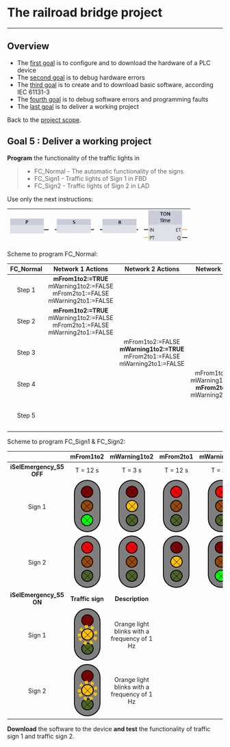 # The railroad bridge project
_____________________________________
## Overview
-   The [first goal](Ex02/Subchapter04_01.md) is to configure and to download the hardware of a PLC device
-   The [second goal](Ex02/Subchapter04_02.md) is to debug hardware errors
-   The [third goal](Ex02/Subchapter04_03.md) is to create and to download basic software, according IEC 61131-3
-   The [fourth goal](Ex02/Subchapter04_04.md) is to debug software errors and programming faults
-   The [last goal](Ex02/Subchapter04_05.md) is to deliver a working project

Back to the [project scope](Ex02/Subchapter04.md).

## Goal 5 : Deliver a working project
**Program** the functionality of the traffic lights in
>- FC_Normal - The automatic functionality of the signs
>- FC_Sign1 - Traffic lights of Sign 1 in FBD
>- FC_Sign2 - Traffic lights of Sign 2 in LAD

Use only the next instructions:

| ![](../Ex02/Images/FBD_Pf.jpg) | ![](../Ex02/Images/FBD_Set.jpg) | ![](../Ex02/Images/FBD_Reset.jpg)| ![](../Ex02/Images/FBD_TON.jpg) |
| :---: | :---: | :---: | :---: |

Scheme to program FC_Normal:

| **FC_Normal** | **Network 1 Actions** | **Network 2 Actions** | **Network 3 Actions** | **Network 4 Actions** | **Condition**      |
| :-----------: | :-------------------: | :-------------------: | :-------------------: | :-------------------: | :----------------: |
| Step 1        | **mFrom1to2:=TRUE** <br> mWarning1to2:=FALSE <br> mFrom2to1:=FALSE <br> mWarning2to1:=FALSE |  |  |  | iSelEmergency_S5<br> OFF->ON |
| Step 2        | **mFrom1to2:=TRUE** <br> mWarning1to2:=FALSE <br> mFrom2to1:=FALSE <br> mWarning2to1:=FALSE |  |  |  | TON1.PT=12s <br>-> Step 3 |
| Step 3        |  | mFrom1to2:=FALSE <br> **mWarning1to2:=TRUE** <br> mFrom2to1:=FALSE <br> mWarning2to1:=FALSE |  |  | TON2.PT=3s <br>-> Step 4  |
| Step 4        |  |  | mFrom1to2:=FALSE <br> mWarning1to2:=FALSE <br> **mFrom2to1:=TRUE** <br> mWarning2to1:=FALSE |  | TON3.PT=12s <br>-> Step 5 |
| Step 5        |  |  |  | mFrom1to2:=FALSE <br> mWarning1to2:=FALSE <br> mFrom2to1:=FALSE <br> **mWarning2to1:=TRUE** | TON4.PT=3s <br>-> Step 2  |

Scheme to program FC_Sign1 & FC_Sign2:

|  | **mFrom1to2**    | **mWarning1to2**                             | **mFrom2to1** | **mWarning2to1** |
| :-----------: | :----------------: | :-------------------------------------------: | :-------------: | :----------------: |
| **iSelEmergency_S5<br>OFF** | T = 12 s         | T = 3 s                                      | T = 12 s      | T = 3 s          |
| Sign 1        | ![](../Ex02/Images/sign_gn.jpg) | ![](../Ex02/Images/sign_yw.jpg) | ![](../Ex02/Images/sign_rd.jpg) | ![](../Ex02/Images/sign_rd.jpg) |
| Sign 2        | ![](../Ex02/Images/sign_rd.jpg) | ![](../Ex02/Images/sign_rd.jpg) | ![](../Ex02/Images/sign_yw.jpg) | ![](../Ex02/Images/sign_gn.jpg) |
| **iSelEmergency_S5<br>ON**  | **Traffic sign** | **Description**                              |               |                  |
| Sign 1        | ![](../Ex02/Images/sign_yw_blink.jpg) | Orange light blinks with a frequency of 1 Hz |               |                  |
| Sign 2        | ![](../Ex02/Images/sign_yw_blink.jpg) | Orange light blinks with a frequency of 1 Hz |               |                  |

**Download** the software to the device **and test** the functionality of traffic sign 1 and traffic sign 2.
